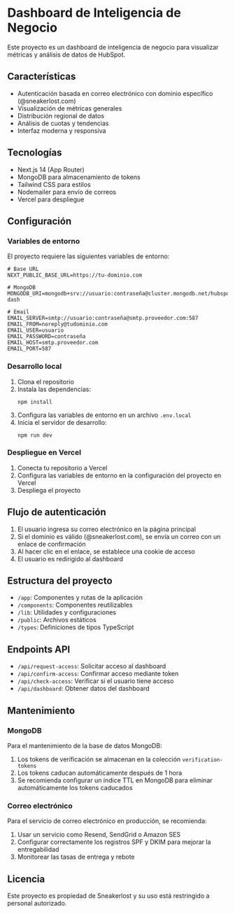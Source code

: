 # Dashboard de Inteligencia de Negocio

Este proyecto es un dashboard de inteligencia de negocio para visualizar métricas y análisis de datos de HubSpot.

## Características

- Autenticación basada en correo electrónico con dominio específico (@sneakerlost.com)
- Visualización de métricas generales
- Distribución regional de datos
- Análisis de cuotas y tendencias
- Interfaz moderna y responsiva

## Tecnologías

- Next.js 14 (App Router)
- MongoDB para almacenamiento de tokens
- Tailwind CSS para estilos
- Nodemailer para envío de correos
- Vercel para despliegue

## Configuración

### Variables de entorno

El proyecto requiere las siguientes variables de entorno:

```
# Base URL
NEXT_PUBLIC_BASE_URL=https://tu-dominio.com

# MongoDB
MONGODB_URI=mongodb+srv://usuario:contraseña@cluster.mongodb.net/hubspot-dash

# Email
EMAIL_SERVER=smtp://usuario:contraseña@smtp.proveedor.com:587
EMAIL_FROM=noreply@tudominio.com
EMAIL_USER=usuario
EMAIL_PASSWORD=contraseña
EMAIL_HOST=smtp.proveedor.com
EMAIL_PORT=587
```

### Desarrollo local

1. Clona el repositorio
2. Instala las dependencias:
   ```
   npm install
   ```
3. Configura las variables de entorno en un archivo `.env.local`
4. Inicia el servidor de desarrollo:
   ```
   npm run dev
   ```

### Despliegue en Vercel

1. Conecta tu repositorio a Vercel
2. Configura las variables de entorno en la configuración del proyecto en Vercel
3. Despliega el proyecto

## Flujo de autenticación

1. El usuario ingresa su correo electrónico en la página principal
2. Si el dominio es válido (@sneakerlost.com), se envía un correo con un enlace de confirmación
3. Al hacer clic en el enlace, se establece una cookie de acceso
4. El usuario es redirigido al dashboard

## Estructura del proyecto

- `/app`: Componentes y rutas de la aplicación
- `/components`: Componentes reutilizables
- `/lib`: Utilidades y configuraciones
- `/public`: Archivos estáticos
- `/types`: Definiciones de tipos TypeScript

## Endpoints API

- `/api/request-access`: Solicitar acceso al dashboard
- `/api/confirm-access`: Confirmar acceso mediante token
- `/api/check-access`: Verificar si el usuario tiene acceso
- `/api/dashboard`: Obtener datos del dashboard

## Mantenimiento

### MongoDB

Para el mantenimiento de la base de datos MongoDB:

1. Los tokens de verificación se almacenan en la colección `verification-tokens`
2. Los tokens caducan automáticamente después de 1 hora
3. Se recomienda configurar un índice TTL en MongoDB para eliminar automáticamente los tokens caducados

### Correo electrónico

Para el servicio de correo electrónico en producción, se recomienda:

1. Usar un servicio como Resend, SendGrid o Amazon SES
2. Configurar correctamente los registros SPF y DKIM para mejorar la entregabilidad
3. Monitorear las tasas de entrega y rebote

## Licencia

Este proyecto es propiedad de Sneakerlost y su uso está restringido a personal autorizado. 